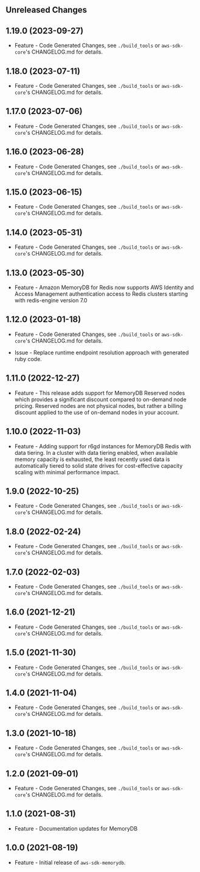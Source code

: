 Unreleased Changes
------------------

1.19.0 (2023-09-27)
------------------

* Feature - Code Generated Changes, see `./build_tools` or `aws-sdk-core`'s CHANGELOG.md for details.

1.18.0 (2023-07-11)
------------------

* Feature - Code Generated Changes, see `./build_tools` or `aws-sdk-core`'s CHANGELOG.md for details.

1.17.0 (2023-07-06)
------------------

* Feature - Code Generated Changes, see `./build_tools` or `aws-sdk-core`'s CHANGELOG.md for details.

1.16.0 (2023-06-28)
------------------

* Feature - Code Generated Changes, see `./build_tools` or `aws-sdk-core`'s CHANGELOG.md for details.

1.15.0 (2023-06-15)
------------------

* Feature - Code Generated Changes, see `./build_tools` or `aws-sdk-core`'s CHANGELOG.md for details.

1.14.0 (2023-05-31)
------------------

* Feature - Code Generated Changes, see `./build_tools` or `aws-sdk-core`'s CHANGELOG.md for details.

1.13.0 (2023-05-30)
------------------

* Feature - Amazon MemoryDB for Redis now supports AWS Identity and Access Management authentication access to Redis clusters starting with redis-engine version 7.0

1.12.0 (2023-01-18)
------------------

* Feature - Code Generated Changes, see `./build_tools` or `aws-sdk-core`'s CHANGELOG.md for details.

* Issue - Replace runtime endpoint resolution approach with generated ruby code.

1.11.0 (2022-12-27)
------------------

* Feature - This release adds support for MemoryDB Reserved nodes which provides a significant discount compared to on-demand node pricing. Reserved nodes are not physical nodes, but rather a billing discount applied to the use of on-demand nodes in your account.

1.10.0 (2022-11-03)
------------------

* Feature - Adding support for r6gd instances for MemoryDB Redis with data tiering. In a cluster with data tiering enabled, when available memory capacity is exhausted, the least recently used data is automatically tiered to solid state drives for cost-effective capacity scaling with minimal performance impact.

1.9.0 (2022-10-25)
------------------

* Feature - Code Generated Changes, see `./build_tools` or `aws-sdk-core`'s CHANGELOG.md for details.

1.8.0 (2022-02-24)
------------------

* Feature - Code Generated Changes, see `./build_tools` or `aws-sdk-core`'s CHANGELOG.md for details.

1.7.0 (2022-02-03)
------------------

* Feature - Code Generated Changes, see `./build_tools` or `aws-sdk-core`'s CHANGELOG.md for details.

1.6.0 (2021-12-21)
------------------

* Feature - Code Generated Changes, see `./build_tools` or `aws-sdk-core`'s CHANGELOG.md for details.

1.5.0 (2021-11-30)
------------------

* Feature - Code Generated Changes, see `./build_tools` or `aws-sdk-core`'s CHANGELOG.md for details.

1.4.0 (2021-11-04)
------------------

* Feature - Code Generated Changes, see `./build_tools` or `aws-sdk-core`'s CHANGELOG.md for details.

1.3.0 (2021-10-18)
------------------

* Feature - Code Generated Changes, see `./build_tools` or `aws-sdk-core`'s CHANGELOG.md for details.

1.2.0 (2021-09-01)
------------------

* Feature - Code Generated Changes, see `./build_tools` or `aws-sdk-core`'s CHANGELOG.md for details.

1.1.0 (2021-08-31)
------------------

* Feature - Documentation updates for MemoryDB

1.0.0 (2021-08-19)
------------------

* Feature - Initial release of `aws-sdk-memorydb`.

